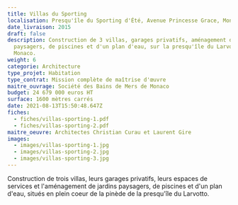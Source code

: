 ```yaml
---
title: Villas du Sporting
localisation: Presqu'île du Sporting d'Été, Avenue Princesse Grace, Monaco
date_livraison: 2015
draft: false
description: Construction de 3 villas, garages privatifs, aménagement de jardins
  paysagers, de piscines et d'un plan d'eau, sur la presqu'île du Larvotto,
  Monaco.
weight: 6
categorie: Architecture
type_projet: Habitation
type_contrat: Mission complète de maîtrise d'œuvre
maitre_ouvrage: Société des Bains de Mers de Monaco
budget: 24 679 000 euros HT
surface: 1600 mètres carrés
date: 2021-08-13T15:50:48.647Z
fiches:
  - fiches/villas-sporting-1.pdf
  - fiches/villas-sporting-2.pdf
maitre_oeuvre: Architectes Christian Curau et Laurent Gire
images:
  - images/villas-sporting-1.jpg
  - images/villas-sporting-2.jpg
  - images/villas-sporting-3.jpg
---
```

Construction de trois villas, leurs garages privatifs, leurs espaces de services
et l'aménagement de jardins paysagers, de piscines et d'un plan d'eau, situés en
plein coeur de la pinède de la presqu'île du Larvotto.